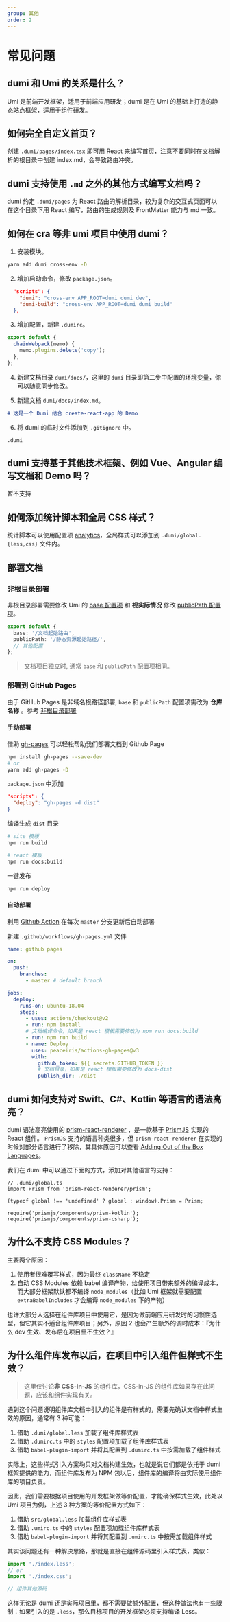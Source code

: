 ```yaml
---
group: 其他
order: 2
---
```


# 常见问题

## dumi 和 Umi 的关系是什么？

Umi 是前端开发框架，适用于前端应用研发；dumi 是在 Umi 的基础上打造的静态站点框架，适用于组件研发。

## 如何完全自定义首页？

创建 `.dumi/pages/index.tsx` 即可用 React 来编写首页，注意不要同时在文档解析的根目录中创建 index.md，会导致路由冲突。

## dumi 支持使用 `.md` 之外的其他方式编写文档吗？

dumi 约定 `.dumi/pages` 为 React 路由的解析目录，较为复杂的交互式页面可以在这个目录下用 React 编写，路由的生成规则及 FrontMatter 能力与 md 一致。

## 如何在 cra 等非 umi 项目中使用 dumi？

1. 安装模块。

```bash
yarn add dumi cross-env -D
```

2. 增加启动命令，修改 `package.json`。

```json
  "scripts": {
    "dumi": "cross-env APP_ROOT=dumi dumi dev",
    "dumi-build": "cross-env APP_ROOT=dumi dumi build"
  },
```

3. 增加配置，新建 `.dumirc`。

```js
export default {
  chainWebpack(memo) {
    memo.plugins.delete('copy');
  },
};
```

4. 新建文档目录 `dumi/docs/`，这里的 `dumi` 目录即第二步中配置的环境变量，你可以随意同步修改。

5. 新建文档 `dumi/docs/index.md`。

```markdown
# 这是一个 Dumi 结合 create-react-app 的 Demo
```

6. 将 dumi 的临时文件添加到 `.gitignore` 中。

```text
.dumi
```

## dumi 支持基于其他技术框架、例如 Vue、Angular 编写文档和 Demo 吗？

暂不支持

## 如何添加统计脚本和全局 CSS 样式？

统计脚本可以使用配置项 [analytics](/config#analytics)，全局样式可以添加到 `.dumi/global.{less,css}` 文件内。

## 部署文档

### 非根目录部署

非根目录部署需要修改 Umi 的 [base 配置项](/config#base) 和 **视实际情况** 修改 [publicPath 配置项](/config#publicpath)。

```ts
export default {
  base: '/文档起始路由',
  publicPath: '/静态资源起始路径/',
  // 其他配置
};
```

> 文档项目独立时, 通常 `base` 和 `publicPath` 配置项相同。

### 部署到 GitHub Pages

由于 GitHub Pages 是非域名根路径部署, `base` 和 `publicPath` 配置项需改为 **仓库名称** 。参考 [非根目录部署](#非根目录部署)

#### 手动部署

借助 [gh-pages](https://github.com/tschaub/gh-pages) 可以轻松帮助我们部署文档到 Github Page

```bash
npm install gh-pages --save-dev
# or
yarn add gh-pages -D
```

`package.json` 中添加

```json
"scripts": {
  "deploy": "gh-pages -d dist"
}
```

编译生成 `dist` 目录

```bash
# site 模版
npm run build

# react 模版
npm run docs:build
```

一键发布

```bash
npm run deploy
```

#### 自动部署

利用 [Github Action](https://github.com/features/actions) 在每次 `master` 分支更新后自动部署

新建 `.github/workflows/gh-pages.yml` 文件

```yml
name: github pages

on:
  push:
    branches:
      - master # default branch

jobs:
  deploy:
    runs-on: ubuntu-18.04
    steps:
      - uses: actions/checkout@v2
      - run: npm install
      # 文档编译命令，如果是 react 模板需要修改为 npm run docs:build
      - run: npm run build
      - name: Deploy
        uses: peaceiris/actions-gh-pages@v3
        with:
          github_token: ${{ secrets.GITHUB_TOKEN }}
          # 文档目录，如果是 react 模板需要修改为 docs-dist
          publish_dir: ./dist
```

## dumi 如何支持对 Swift、C#、Kotlin 等语言的语法高亮？

dumi 语法高亮使用的 [prism-react-renderer](https://github.com/FormidableLabs/prism-react-renderer) ，是一款基于 [PrismJS](https://github.com/PrismJS/prism) 实现的 React 组件。 `PrismJS` 支持的语言种类很多，但 `prism-react-renderer` 在实现的时候对部分语言进行了移除，其具体原因可以查看 [Adding Out of the Box Languages](https://github.com/FormidableLabs/prism-react-renderer/issues/53#issuecomment-546653848)。

我们在 dumi 中可以通过下面的方式，添加对其他语言的支持：

```tsx | pure
// .dumi/global.ts
import Prism from 'prism-react-renderer/prism';

(typeof global !== 'undefined' ? global : window).Prism = Prism;

require('prismjs/components/prism-kotlin');
require('prismjs/components/prism-csharp');
```

## 为什么不支持 CSS Modules？

主要两个原因：

1. 使用者很难覆写样式，因为最终 `className` 不稳定
2. 自动 CSS Modules 依赖 babel 编译产物，给使用项目带来额外的编译成本，而大部分框架默认都不编译 `node_modules`（比如 Umi 框架就需要配置 `extraBabelIncludes` 才会编译 `node_modules` 下的产物）

也许大部分人选择在组件库项目中使用它，是因为做前端应用研发时的习惯性选型，但它其实不适合组件库项目；另外，原因 2 也会产生额外的调时成本：『为什么 dev 生效、发布后在项目里不生效？』

## 为什么组件库发布以后，在项目中引入组件但样式不生效？

> 这里仅讨论**非 CSS-in-JS** 的组件库，CSS-in-JS 的组件库如果存在此问题，应该和组件实现有关。

遇到这个问题说明组件库文档中引入的组件是有样式的，需要先确认文档中样式生效的原因，通常有 3 种可能：

1. 借助 `.dumi/global.less` 加载了组件库样式表
2. 借助 `.dumirc.ts` 中的 `styles` 配置项加载了组件库样式表
3. 借助 `babel-plugin-import` 并将其配置到 `.dumirc.ts` 中按需加载了组件样式

实际上，这些样式引入方案均只对文档构建生效，也就是说它们都是依托于 dumi 框架提供的能力，而组件库发布为 NPM 包以后，组件库的编译将由实际使用组件库的项目负责。

因此，我们需要根据项目使用的开发框架做等价配置，才能确保样式生效，此处以 Umi 项目为例，上述 3 种方案的等价配置方式如下：

1. 借助 `src/global.less` 加载组件库样式表
2. 借助 `.umirc.ts` 中的 `styles` 配置项加载组件库样式表
3. 借助 `babel-plugin-import` 并将其配置到 `.umirc.ts` 中按需加载组件样式

其实该问题还有一种解决思路，那就是直接在组件源码里引入样式表，类似：

```ts
import './index.less';
// or
import './index.css';

// 组件其他源码
```

这样无论是 dumi 还是实际项目里，都不需要做额外配置，但这种做法也有一些限制：如果引入的是 `.less`，那么目标项目的开发框架必须支持编译 Less。
